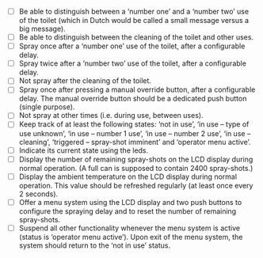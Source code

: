 - [ ] Be able to distinguish between a ‘number one’ and a ‘number two’ use of the toilet (which in Dutch would be called a small message versus a big message).
- [ ] Be able to distinguish between the cleaning of the toilet and other uses.
- [ ] Spray once after a ‘number one’ use of the toilet, after a configurable delay.
- [ ] Spray twice after a ‘number two’ use of the toilet, after a configurable delay.
- [ ] Not spray after the cleaning of the toilet.
- [ ] Spray once after pressing a manual override button, after a configurable delay. The manual override button should be a dedicated push button (single purpose).
- [ ] Not spray at other times (i.e. during use, between uses).
- [ ] Keep track of at least the following states: ‘not in use’, ‘in use – type of use unknown’, ‘in use – number 1 use’, ‘in use – number 2 use’, ‘in use – cleaning’, ‘triggered – spray-shot imminent’ and ‘operator menu active’.
- [ ] Indicate its current state using the leds.
- [ ] Display the number of remaining spray-shots on the LCD display during normal operation. (A full can is supposed to contain 2400 spray-shots.)
- [ ] Display the ambient temperature on the LCD display during normal operation. This value should be refreshed regularly (at least once every 2 seconds).
- [ ] Offer a menu system using the LCD display and two push buttons to configure the spraying delay and to reset the number of remaining spray-shots.
- [ ] Suspend all other functionality whenever the menu system is active (status is ‘operator menu active’). Upon exit of the menu system, the system should return to the ‘not in use’ status.